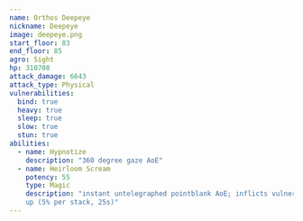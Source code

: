```yaml
---
name: Orthos Deepeye
nickname: Deepeye
image: deepeye.png
start_floor: 83
end_floor: 85
agro: Sight
hp: 310708
attack_damage: 6643
attack_type: Physical
vulnerabilities:
  bind: true
  heavy: true
  sleep: true
  slow: true
  stun: true
abilities:
  - name: Hypnotize
    description: "360 degree gaze AoE"
  - name: Heirloom Scream
    potency: 55
    type: Magic
    description: "instant untelegraphed pointblank AoE; inflicts vulnerability
    up (5% per stack, 25s)"
---
```

